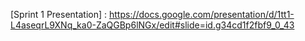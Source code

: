 [Sprint 1 Presentation] : https://docs.google.com/presentation/d/1tt1-L4aseqrL9XNq_ka0-ZaQGBp6lNGx/edit#slide=id.g34cd1f2fbf9_0_43
